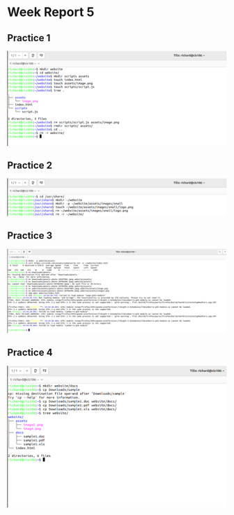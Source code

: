 # Week Report 5 

## Practice 1
![p1](practice5-1.png)

## Practice 2
![p2](practice5-2.png)

## Practice 3 
![p3](practice5-3.png)

## Practice 4
![p4](practice5-4.png)